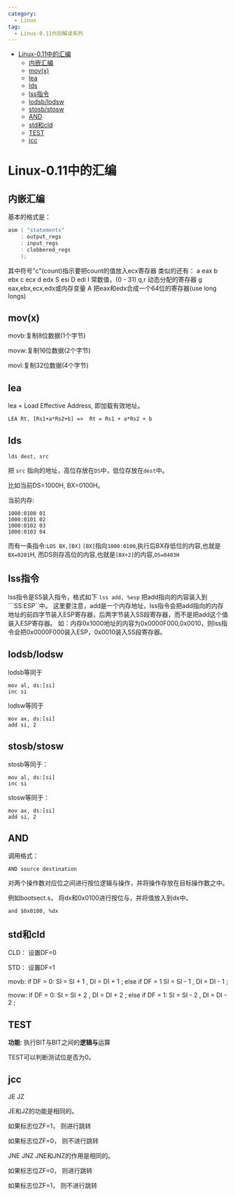 ```yaml
---
category:
  - Linux
tag:
  - Linux-0.11代码解读系列
---
```


- [Linux-0.11中的汇编](#linux-011中的汇编)
  - [内嵌汇编](#内嵌汇编)
  - [mov(x)](#movx)
  - [lea](#lea)
  - [lds](#lds)
  - [lss指令](#lss指令)
  - [lodsb/lodsw](#lodsblodsw)
  - [stosb/stosw](#stosbstosw)
  - [AND](#and)
  - [std和cld](#std和cld)
  - [TEST](#test)
  - [jcc](#jcc)


# Linux-0.11中的汇编

## 内嵌汇编
基本的格式是：
```c
asm ( "statements" 
    : output_regs 
    : input_regs 
    : clobbered_regs
    );
```


其中符号"c"(count)指示要把count的值放入ecx寄存器
类似的还有：
a        eax
b        ebx
c        ecx
d        edx
S        esi
D        edi
I        常数值，(0 - 31)
q,r        动态分配的寄存器
g        eax,ebx,ecx,edx或内存变量
A        把eax和edx合成一个64位的寄存器(use long longs)

## mov(x)

movb:复制8位数据(1个字节)

movw:复制16位数据(2个字节)

movl:复制32位数据(4个字节)

## lea

lea = Load Effective Address, 即加载有效地址。

```LEA Rt, [Rs1+a*Rs2+b] =>  Rt = Rs1 + a*Rs2 + b```

## lds

```x86asm
lds dest, src
```

把 ```src``` 指向的地址，高位存放在```DS```中，低位存放在```dest```中。

比如当前DS=1000H, BX=0100H。

当前内存:

```x86asm
1000:0100 01
1000:0101 02
1000:0102 03
1000:0103 04
```

而有一条指令:```LDS BX,[BX]```
```[BX]```指向```1000:0100```,执行后BX存低位的内容,也就是```BX=0201```H,
而DS则存高位的内容,也就是```[BX+2]```的内容,```DS=0403H```

## lss指令

lss指令是SS装入指令，格式如下 ```lss add, %esp``` 把add指向的内容装入到```SS:ESP``中。 这里要注意，add是一个内存地址，lss指令会把add指向的内存地址的前四字节装入ESP寄存器，后两字节装入SS段寄存器，而不是把add这个值装入ESP寄存器。 如：内存0x1000地址的内容为0x0000F000,0x0010，则lss指令会把0x0000F000装入ESP，0x0010装入SS段寄存器。

## lodsb/lodsw

lodsb等同于

```x86asm
mov al, ds:[si]
inc si
```

lodsw等同于

```x86asm
mov ax, ds:[si]
add si, 2
```

## stosb/stosw

stosb等同于：

```x86asm
mov al, ds:[si]
inc si
```

stosw等同于：

```x86asm
mov ax, ds:[si]
add si, 2
```

## AND 

调用格式：

```x86asm
AND source destination
```

对两个操作数对应位之间进行按位逻辑与操作，并将操作存放在目标操作数之中。


例如bootsect.s， 将dx和0x0100进行按位与，并将值放入到dx中。

```x86asm
and	$0x0100, %dx
```

## std和cld

CLD： 设置DF=0

STD： 设置DF=1

movb:
if DF = 0:
    SI = SI + 1 , DI = DI + 1 ;
else if DF = 1 
    SI = SI - 1 , DI = DI - 1 ;

movw: 
if DF = 0:
    SI = SI + 2 , DI = DI + 2 ;
else if DF = 1:
    SI = SI - 2 , DI = DI - 2 ;


## TEST

**功能**: 执行BIT与BIT之间的**逻辑与**运算

TEST可以判断测试位是否为0。

## jcc 

JE JZ

JE和JZ的功能是相同的。

如果标志位ZF=1， 则进行跳转

如果标志位ZF=0， 则不进行跳转


JNE JNZ
JNE和JNZ的作用是相同的。

如果标志位ZF=0， 则进行跳转

如果标志位ZF=1， 则不进行跳转